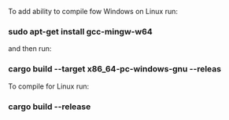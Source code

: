 To add ability to compile fow Windows on Linux run:
### sudo apt-get install gcc-mingw-w64
and then run:
### cargo build --target x86_64-pc-windows-gnu --releas

To compile for Linux run:
### cargo build --release